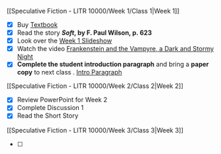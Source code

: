 [[Speculative Fiction - LITR 10000/Week 1/Class 1|Week 1]]

- [x] Buy [Textbook](https://www.amazon.ca/Weird-Compendium-Strange-Dark-Stories-ebook/dp/B006TXZD3G)
- [x] Read the story **_Soft_, by F. Paul Wilson, p. 623**
- [x] Look over the [Week 1 Slideshow](https://mycanvas.mohawkcollege.ca/courses/106978/files/20119331?module_item_id=5624149)
- [x] Watch the video [Frankenstein and the Vampyre, a Dark and Stormy Night](https://video-alexanderstreet-com.ezproxy.mohawkcollege.ca/watch/frankenstein-and-the-vampyre-a-dark-and-stormy-night)
- [x] **Complete the student introduction paragraph** and bring a **paper copy** to next class . [Intro Paragraph](https://mycanvas.mohawkcollege.ca/courses/106978/files/20810433?module_item_id=5851928)

[[Speculative Fiction - LITR 10000/Week 2/Class 2|Week 2]]

- [x] Review PowerPoint for Week 2
- [x] Complete Discussion 1 
- [x] Read the Short Story

[[Speculative Fiction - LITR 10000/Week 3/Class 3|Week 3]]

- [ ] 